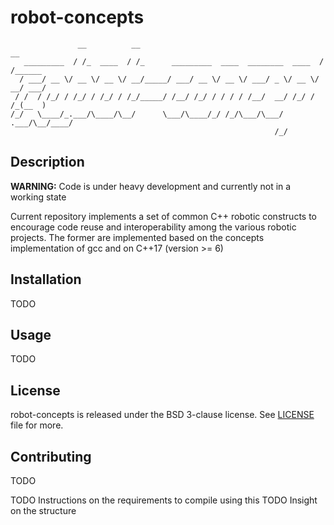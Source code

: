 # robot-concepts

```
               __          __                                         __
   _________  / /_  ____  / /_      _________  ____  ________  ____  / /______
  / ___/ __ \/ __ \/ __ \/ __/_____/ ___/ __ \/ __ \/ ___/ _ \/ __ \/ __/ ___/
 / /  / /_/ / /_/ / /_/ / /_/_____/ /__/ /_/ / / / / /__/  __/ /_/ / /_(__  )
/_/   \____/_.___/\____/\__/      \___/\____/_/ /_/\___/\___/ .___/\__/____/
                                                           /_/
```

## Description

**WARNING:** Code is under heavy development and currently not in a working
state

Current repository implements a set of common C++ robotic constructs to
encourage code reuse and interoperability among the various robotic projects.
The former are implemented based on the concepts implementation of gcc and on
C++17 (version >= 6)

## Installation

TODO

## Usage

TODO
## License

robot-concepts is released under the BSD 3-clause license. See
[LICENSE](LICENSE) file for more.

## Contributing

TODO

TODO Instructions on the requirements to compile using this
TODO Insight on the structure
